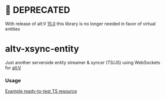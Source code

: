 # 🚫 DEPRECATED
With release of alt:V [15.0](https://docs.altv.mp/articles/changelogs/upcoming.html) this library is no longer needed in favor of virtual entities

# altv-xsync-entity

Just another serverside entity streamer & syncer (TS/JS) using WebSockets for [alt:V](https://altv.mp)

### Usage
[Example ready-to-test TS resource](/example-ts-resource)
